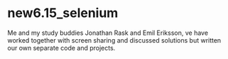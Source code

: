 # new6.15_selenium

Me and my study buddies Jonathan Rask and Emil Eriksson, ve have worked together with screen sharing and discussed solutions but written our own separate
code and projects.
